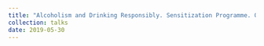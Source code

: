 ```yaml
---
title: "Alcoholism and Drinking Responsibly. Sensitization Programme. Organized by DRINKiQ. Community Development Group"
collection: talks
date: 2019-05-30
---
```

